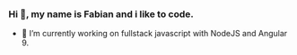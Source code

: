 ### Hi 👋, my name is Fabian and i like to code.

- 🔭 I’m currently working on fullstack javascript with NodeJS and Angular 9.

